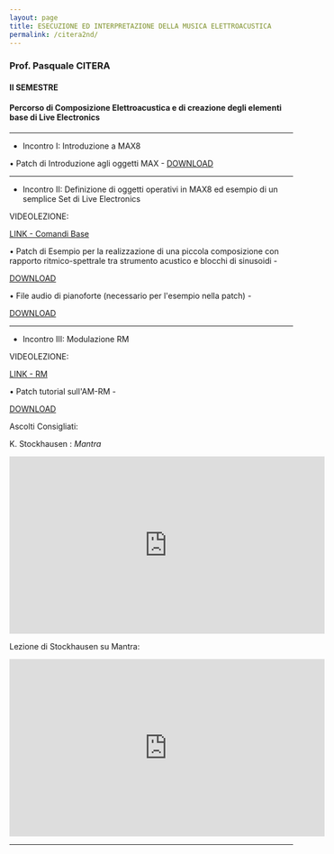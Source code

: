 ```yaml
---
layout: page
title: ESECUZIONE ED INTERPRETAZIONE DELLA MUSICA ELETTROACUSTICA
permalink: /citera2nd/
---
```


### Prof. Pasquale CITERA
#### II SEMESTRE

#### Percorso di Composizione Elettroacustica e di creazione degli elementi base di Live Electronics



---



- Incontro I: Introduzione a MAX8



• Patch di Introduzione agli oggetti MAX -
<a href="https://www.dropbox.com/s/ievrzvp8o7gfdi2/01a_Introduzione.maxhelp?dl=0" target="_blank">DOWNLOAD</a>


---





- Incontro II: Definizione di oggetti operativi in MAX8 ed esempio di un semplice Set di Live Electronics


VIDEOLEZIONE:

 <a href="https://youtu.be/MhDD_mLRZf4" target="_blank">LINK - Comandi Base</a>  

• Patch di Esempio per la realizzazione di una piccola composizione con rapporto ritmico-spettrale tra strumento acustico e blocchi di sinusoidi -

<a href="https://www.dropbox.com/s/3ghuorr48bol42h/TutorialLezione2.maxpat?dl=0" target="_blank">DOWNLOAD</a>

• File audio di pianoforte (necessario per l'esempio nella patch) -

<a href="https://www.dropbox.com/s/jom8r8n16ovbjjd/pianoforte_esempio.mp3?dl=0" target="_blank">DOWNLOAD</a>



---



- Incontro III: Modulazione RM


VIDEOLEZIONE:

 <a href="https://youtu.be/vcF3L3SPwJc" target="_blank">LINK - RM</a>  

 • Patch tutorial sull'AM-RM -

 <a href="https://www.sphericaltechnologies.net/claudio/index.php/s/7xTRQAxF9M3yGWX" target="_blank">DOWNLOAD</a>



Ascolti Consigliati:

K. Stockhausen : *Mantra*


<iframe width="560" height="315" src="https://www.youtube.com/embed/nE02V2YOvRI" title="YouTube video player" frameborder="0" allow="accelerometer; autoplay; clipboard-write; encrypted-media; gyroscope; picture-in-picture" allowfullscreen></iframe>



Lezione di Stockhausen su Mantra:


<iframe width="560" height="315" src="https://www.youtube.com/embed/X8K9gkuHpMo" title="YouTube video player" frameborder="0" allow="accelerometer; autoplay; clipboard-write; encrypted-media; gyroscope; picture-in-picture" allowfullscreen></iframe>




---
